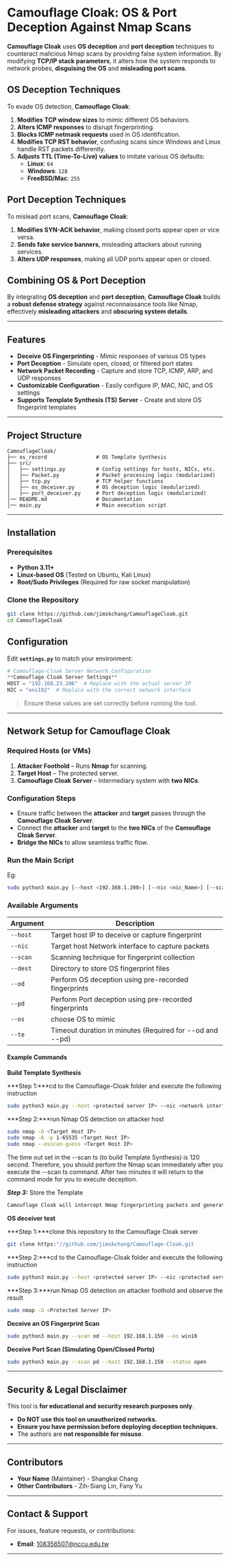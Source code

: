 # Camouflage Cloak: OS & Port Deception Against Nmap Scans

**Camouflage Cloak** uses **OS deception** and **port deception** techniques to counteract malicious Nmap scans by providing false system information. By modifying **TCP/IP stack parameters**, it alters how the system responds to network probes, **disguising the OS** and **misleading port scans**.

## OS Deception Techniques
To evade OS detection, **Camouflage Cloak**:

1. **Modifies TCP window sizes** to mimic different OS behaviors.
2. **Alters ICMP responses** to disrupt fingerprinting.
3. **Blocks ICMP netmask requests** used in OS identification.
4. **Modifies TCP RST behavior**, confusing scans since Windows and Linux handle RST packets differently.
5. **Adjusts TTL (Time-To-Live) values** to imitate various OS defaults:
   - **Linux**: `64`
   - **Windows**: `128`
   - **FreeBSD/Mac**: `255`

## Port Deception Techniques
To mislead port scans, **Camouflage Cloak**:

1. **Modifies SYN-ACK behavior**, making closed ports appear open or vice versa.
2. **Sends fake service banners**, misleading attackers about running services.
3. **Alters UDP responses**, making all UDP ports appear open or closed.

## Combining OS & Port Deception
By integrating **OS deception** and **port deception**, **Camouflage Cloak** builds a **robust defense strategy** against reconnaissance tools like Nmap, effectively **misleading attackers** and **obscuring system details**.

---

## Features

- **Deceive OS Fingerprinting** - Mimic responses of various OS types
- **Port Deception** - Simulate open, closed, or filtered port states
- **Network Packet Recording** - Capture and store TCP, ICMP, ARP, and UDP responses
- **Customizable Configuration** - Easily configure IP, MAC, NIC, and OS settings
- **Supports Template Synthesis (TS) Server** - Create and store OS fingerprint templates

---

## Project Structure

```
CamouflageCloak/
├── os_record                # OS Template Synthesis
├── src/
│   ├── settings.py          # Config settings for hosts, NICs, etc.
│   ├── Packet.py            # Packet processing logic (modularized)
│   ├── tcp.py               # TCP helper functions
│   ├── os_deceiver.py       # OS deception logic (modularized)
│   ├── port_deceiver.py     # Port deception logic (modularized)
│── README.md                # Documentation
│── main.py                  # Main execution script
```

---

## Installation

### Prerequisites

- **Python 3.11+**
- **Linux-based OS** (Tested on Ubuntu, Kali Linux)
- **Root/Sudo Privileges** (Required for raw socket manipulation)

### Clone the Repository

```bash
git clone https://github.com/jimskchang/CamouflageCloak.git
cd CamouflageCloak
```

## Configuration

Edit **`settings.py`** to match your environment:

```python
# Camouflage-Cloak Server Network Configuration
**Camouflage-Cloak Server Settings**
HOST = "192.168.23.206"  # Replace with the actual server IP
NIC = "ens192"  # Replace with the correct network interface
```

> Ensure these values are set correctly before running the tool.

---

## Network Setup for Camouflage Cloak

### Required Hosts (or VMs)
1. **Attacker Foothold** – Runs **Nmap** for scanning.
2. **Target Host** – The protected server.
3. **Camouflage Cloak Server** – Intermediary system with **two NICs**.

### Configuration Steps
- Ensure traffic between the **attacker** and **target** passes through the **Camouflage Cloak Server**.
- Connect the **attacker** and **target** to the **two NICs** of the **Camouflage Cloak Server**.
- **Bridge the NICs** to allow seamless traffic flow.

### Run the Main Script
Eg:

```bash
sudo python3 main.py [--host <192.168.1.200>] [--nic <nic_Name>] [--scan <deceiver>] [--ststus <status>]
```

### Available Arguments

| Argument        | Description |
|----------------|-------------|
| `--host`      | Target host IP to deceive or capture fingerprint |
| `--nic`       | Target host Network interface to capture packets |
| `--scan`      | Scanning technique for fingerprint collection |
| `--dest`      | Directory to store OS fingerprint files |
| `--od`        | Perform OS deception using pre-recorded fingerprints |
| `--pd`        | Perform Port deception using pre-recorded fingerprints |
| `--os`        | choose OS to mimic |
| `--te`        | Timeout duration in minutes (Required for --od and --pd) |


#### Example Commands

**Build Template Synthesis**

***Step 1:***cd to the Camouflage-Cloak folder and execute the following instruction
```bash
sudo python3 main.py --host <protected server IP> --nic <network interface> --scan ts --dest <host OS template you want to store e.g. "/os_record"> 
```

***Step 2:***run Nmap OS detection on attacker host
```bash
sudo nmap -O <Target Host IP>
sudo nmap -A -p 1-65535 <Target Host IP>
sudo nmap --osscan-guess <Target Host IP>
```
The time out set in the --scan ts (to build Template Synthesis) is 120 second.  Therefore, you should perfom the Nmap scan immediately after you execute the --scan ts command. After two minutes it will return to the command mode for you to execute deception.

***Step 3:*** Store the Template
```bash
Camouflage Cloak will intercept Nmap fingerprinting packets and generate the packetts template to /os_record/<"OS template name"> to deploy the template correctly.
```

**OS deceiver test**

***Step 1:***clone this repository to the Camouflage Cloak server
```bash
git clone https:"//github.com/jimskchang/Camouflage-Cloak.git
```

***Step 2:***cd to the Camouflage-Cloak folder and execute the following instruction
```bash
sudo python3 main.py --host <protected server IP> --nic <protected server NIC> --scan od --os <OS template e.g. win7/win10/centos> 
```

***Step 3:***run Nmap OS detection on attacker foothold and observe the result
```bash
sudo nmap -O <Protected Server IP>
```




**Deceive an OS Fingerprint Scan**
```bash
sudo python3 main.py --scan od --host 192.168.1.150 --os win10
```

**Deceive Port Scan (Simulating Open/Closed Ports)**
```bash
sudo python3 main.py --scan pd --host 192.168.1.150 --status open
```

---

## Security & Legal Disclaimer

This tool is **for educational and security research purposes only**.

- **Do NOT use this tool on unauthorized networks.**
- **Ensure you have permission before deploying deception techniques.**
- The authors are **not responsible for misuse**.

---

## Contributors

- **Your Name** (Maintainer) - Shangkai Chang
- **Other Contributors** -  Zih-Siang Lin, Fany Yu
---

## Contact & Support

For issues, feature requests, or contributions:

- **Email**: 108356507@nccu.edu.tw

---


